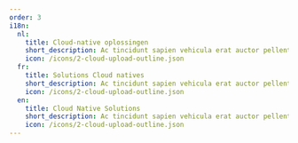 ```yaml
---
order: 3
i18n:
  nl:
    title: Cloud-native oplossingen
    short_description: Ac tincidunt sapien vehicula erat auctor pellentesque rhoncus. Et magna sit morbi lobortis.
    icon: /icons/2-cloud-upload-outline.json
  fr:
    title: Solutions Cloud natives
    short_description: Ac tincidunt sapien vehicula erat auctor pellentesque rhoncus. Et magna sit morbi lobortis.
    icon: /icons/2-cloud-upload-outline.json
  en:
    title: Cloud Native Solutions
    short_description: Ac tincidunt sapien vehicula erat auctor pellentesque rhoncus. Et magna sit morbi lobortis.
    icon: /icons/2-cloud-upload-outline.json
---
```

